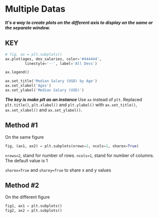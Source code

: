 # Multiple Datas

__*It's a way to create plots on the different axis to display on the same or the separate window.*__

## KEY
```python
# fig, ax = plt.subplots()
ax.plot(ages, dev_salaries, color='#444444',
         linestyle='--', label='All Devs')

ax.legend()

ax.set_title('Median Salary (USD) by Age')
ax.set_xlabel('Ages')
ax.set_ylabel('Median Salary (USD)')
```
__*The key is make plt as an instance*__
Use `ax` instead of `plt`.
Replaced `plt.title()`, `plt.xlabel()` and `plt.ylabel()`
with `ax.set_title()`, `ax.set_xlabel()` and `ax.set_ylabel()`.


## Method #1
On the same figure
```python
fig, (ax1, ax2) = plt.subplots(nrows=2, ncols=1, sharex=True)
```
`nrows=2`, stand for number of rows.
`ncols=1`, stand for number of columns.
The default value is 1

`sharex=True` and `sharey=True` to share x and y values


## Method #2
On the different figure
```python
fig1, ax1 = plt.subplots()
fig2, ax2 = plt.subplots()
```

